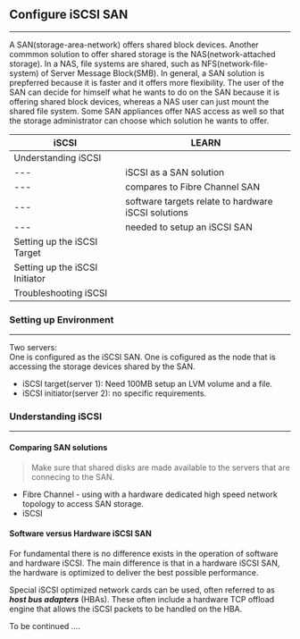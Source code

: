 ## Configure iSCSI SAN
--- 

A SAN(storage-area-network) offers shared block devices. Another commmon solution to offer shared storage is the NAS(network-attached storage). In a NAS, file systems are shared, such as NFS(network-file-system) of Server Message Block(SMB). In general, a SAN solution is prepferred because it is faster and it offers more flexibility. The user of the SAN can decide for himself what he wants to do on the SAN because it is offering shared block devices, whereas a NAS user can just mount the shared file system. Some SAN appliances offer NAS access as well so that the storage administrator can choose which solution he wants to offer.  


iSCSI | LEARN 
--- | ---
Understanding iSCSI | 
--- | iSCSI as a SAN solution 
--- | compares to Fibre Channel SAN 
--- | software targets relate to hardware iSCSI solutions 
--- | needed to setup an iSCSI SAN
Setting up the iSCSI Target |  
Setting up the iSCSI Initiator | 
Troubleshooting iSCSI |  

### Setting up Environment 
---  
Two servers:  
One is configured as the iSCSI SAN.
One is cofigured as the node that is accessing the storage devices shared by the SAN.
 
  - iSCSI target(server 1):  Need 100MB setup an LVM volume and a file.  
  - iSCSI initiator(server 2): no specific requirements.  


###  Understanding iSCSI  
---  

#### Comparing SAN solutions

> Make sure that shared disks are made available to the servers that are connecing to the SAN.   

   * Fibre Channel - using with a hardware dedicated high speed network topology to access SAN storage.  
   * iSCSI   

#### Software versus Hardware iSCSI SAN   

For fundamental there is no difference exists in the operation of software and hardware iSCSI. The main difference is that in a hardware iSCSI SAN, the hardware is optimized to deliver the best possible performance.  

Special iSCSI optimized network cards can be used, often referred to as ***host bus adapters*** (HBAs). These often include a hardware TCP offload engine that allows the iSCSI packets to be handled on the HBA.  


To be continued .... 


 
